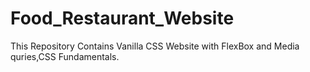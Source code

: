 # Food_Restaurant_Website
 This Repository Contains Vanilla CSS Website with FlexBox and Media quries,CSS Fundamentals.

